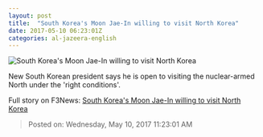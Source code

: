 ```yaml
---
layout: post
title:  "South Korea's Moon Jae-In willing to visit North Korea"
date: 2017-05-10 06:23:01Z
categories: al-jazeera-english
---
```


![South Korea's Moon Jae-In willing to visit North Korea](http://www.aljazeera.com/mritems/Images/2017/5/10/5804b25fa00b4eeda5891da79d978b56_18.jpg)

New South Korean president says he is open to visiting the nuclear-armed North under the 'right conditions'.


Full story on F3News: [South Korea's Moon Jae-In willing to visit North Korea](http://www.f3nws.com/n/TWsuWE)

> Posted on: Wednesday, May 10, 2017 11:23:01 AM
